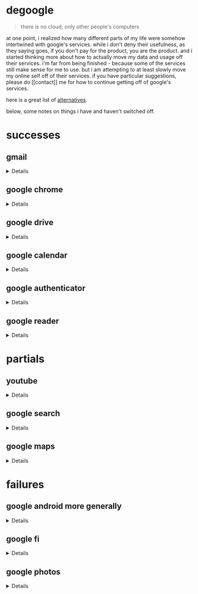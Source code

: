 # degoogle

> there is no cloud; only other people's computers

at one point, i realized how many different parts of my life were somehow
intertwined with google's services. while i don't deny their usefulness, as
they saying goes, if you don't pay for the product, you are the product. and i
started thinking more about how to actually move my data and usage off their
services. i'm far from being finished - because some of the services still make
sense for me to use. but i am attempting to at least slowly move my online self
off of their services. if you have particular suggestions, please do [[contact]]
me for how to continue getting off of google's services.

here is a great list of [alternatives](https://degoogle.jmoore.dev/).

below, some notes on things i have and haven't switched off.

# successes

## gmail

<details>

i decided to start paying for encrypted mail at [protonmail](protonmail.com).
however, after having used my previous email at gmail for almost two decades,
the switch is far from being finished. but getting started is half done! by
paying for it, i was also able to now use a custom domain when i give my email
out. this allows me to later decide to change off protonmail if i want, without
having to change my email.

</details>

## google chrome

<details>

i use firefox for 99% of my personal browsing, but often am required to use
chrome for the occasional chrome-only website, or for work.

</details>

## google drive

<details>

i started a [nextcloud](nextcloud.com) server - but i still need to set up
automatic backups. the server, as a whole, has a weekly autoback up that is
easy enough to use in the meantime.

</details>

## google calendar

<details>

[nextcloud](nextcloud.com) also has a contact and calendar functionality
which i sync to phone using [davx5](https://www.davx5.com/). this has been
surprisingly easy actually!

</details>

## google authenticator

<details>

i switched to using [aegis](https://getaegis.app/).

</details>

## google reader

<details>

haha, google already killed this product. i use [feedly](feedly.com).

</details>

# partials

## youtube

<details>

youtube has a clear monopoly on content, as well as content creators.
while there are tools like [invidious](https://redirect.invidious.io/),
or [NewPipe](https://newpipe.net/) (which i use) - they only partially
disconnect you with the youtube platform itself.

i'm aware of [peertube](https://peer.tube/videos/trending?a-state=42) but
have not really found that there is a ton of content that i am after there.
often when i do find a video, the speeds are so poor its hard to use.
however i am happy to see the development's that [framasoft](https://framasoft.org/en/)
are making towards a [decentralized search](https://joinpeertube.org/) across
peertube instances.

</details>

## google search

<details>

i actually don't have a good replacement for this. i've been trying to use
[ecosia](ecosia.org) for a while, but for technical information, or hyper local
information, i find that google search is hard to beat. i'm ok with this for
the time being. i also tried using DuckDuckGo for quite some time, and still
use it sometimes, but am hoping that someday,
[we can do better than DuckDuckGo](https://drewdevault.com/2020/11/17/Better-than-DuckDuckGo.html).

</details>

## google maps

<details>

i tried using open street maps for android, and frankly, it is far from
comparable. i still use google maps all the time. i would like to find a
reasonable alternative. while open street maps works to some degree, it
doesn't really have the business information i often rely on google maps for. i
don't think there is a simple solution here yet for me.

i am excited about [maps.earth](https://about.maps.earth) though!

</details>

# failures

## google android more generally

<details>

i used cyanogen mod for about 8 years before more recently switching back to stock
(pixel) android. i'd like to consider switching to something like

- [CalyxOS](https://calyxos.org/about/)
- [GrapheneOS](https://grapheneos.org/)

or even the newer version of cyanogen:

- [LineageOS](https://grapheneos.org/)

</details>

## google fi

<details>

i use google fi for my phone plan. this one is easy to change, so i have been
putting it off. for some reason, i'm not exactly sure why, i kind of care about
this one the least. it feels like there aren't a ton of good alternatives in
general.

one recent one that i saw that caught my eye was PGPP:

* [INVISV: Pretty Good Phone Privacy (PGPP)](https://invisv.com/pgpp/)

</details>

## google photos

<details>

google photos i think has been one of the harder ones for me. i've looked at
some alternatives but simply organizing photos is such a royal pain imo.
however, out of all the services, this is the one i'd like to tackle the most.
i set up a sync to nextcloud using the nextcloud app from my phone, but it 
ends up failing quite a bit and isn't super reliable.

i've considered running [photo prism](https://photoprism.app) but probably need to 
rent or run an additional server in order to run something like that.

</details>
